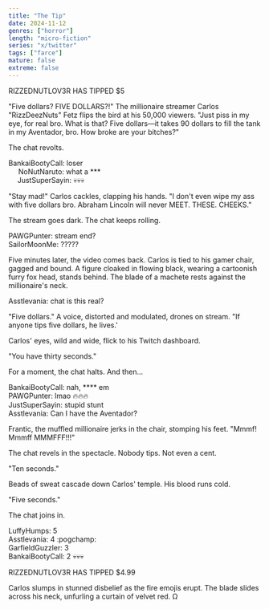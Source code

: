 ```yaml
---
title: "The Tip"
date: 2024-11-12
genres: ["horror"]
length: "micro-fiction"
series: "x/twitter"
tags: ["farce"]
mature: false
extreme: false
---
```

RIZZEDNUTLOV3R HAS TIPPED $5

"Five dollars? FIVE DOLLARS?!" The millionaire streamer Carlos "RizzDeezNuts" Fetz flips the bird at his 50,000 viewers. "Just piss in my eye, for real bro. What is that? Five dollars—it takes 90 dollars to fill the tank in my Aventador, bro. How broke are your bitches?"

The chat revolts.

BankaiBootyCall: loser  
&nbsp;&nbsp;&nbsp;&nbsp;&nbsp;NoNutNaruto: what a ***  
&emsp;&nbsp;JustSuperSayin: 💀💀💀  

"Stay mad!" Carlos cackles, clapping his hands. "I don't even wipe my ass with five dollars bro. Abraham Lincoln will never MEET. THESE. CHEEKS."

The stream goes dark. The chat keeps rolling.

PAWGPunter: stream end? \
SailorMoonMe: ?????  

Five minutes later, the video comes back. Carlos is tied to his gamer chair, gagged and bound. A figure cloaked in flowing black, wearing a cartoonish furry fox head, stands behind. The blade of a machete rests against the millionaire's neck.

Asstlevania: chat is this real?  

"Five dollars." A voice, distorted and modulated, drones on stream. "If anyone tips five dollars, he lives.'

Carlos' eyes, wild and wide, flick to his Twitch dashboard.

"You have thirty seconds."

For a moment, the chat halts. And then...

BankaiBootyCall: nah, **** em  
PAWGPunter: lmao 🔥🔥🔥  
JustSuperSayin: stupid stunt  
Asstlevania: Can I have the Aventador?  

Frantic, the muffled millionaire jerks in the chair, stomping his feet. "Mmmf! Mmmff MMMFFF!!!"

The chat revels in the spectacle. Nobody tips. Not even a cent.

"Ten seconds."

Beads of sweat cascade down Carlos' temple. His blood runs cold.

"Five seconds."

The chat joins in.

LuffyHumps: 5  
Asstlevania: 4 :pogchamp:  
GarfieldGuzzler: 3  
BankaiBootyCall: 2 💀💀💀  

RIZZEDNUTLOV3R HAS TIPPED $4.99

Carlos slumps in stunned disbelief as the fire emojis erupt. The blade slides across his neck, unfurling a curtain of velvet red. Ω